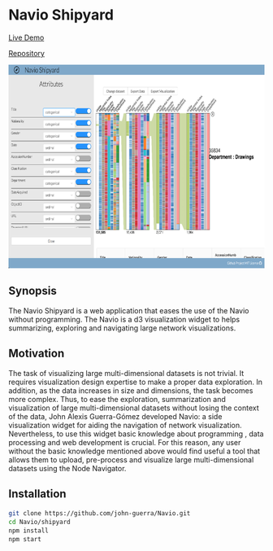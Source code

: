 # Navio Shipyard

[Live Demo](https://john-guerra.github.io/Navio/shipyard/build/index.html)

[Repository](https://github.com/john-guerra/Navio/shipyard)

<img src="demo.png" alt="Navio Shipyard" height="400">

## Synopsis
The Navio Shipyard is a web application that eases the use of the Navio without programming. The Navio is a d3 visualization widget to helps summarizing, exploring and navigating large network visualizations.

## Motivation
The task of visualizing large multi-dimensional datasets is not trivial. It requires visualization design expertise to make a proper data exploration. In addition, as the data increases in size and dimensions, the task becomes more complex. Thus, to ease the exploration, summarization and visualization of large multi-dimensional datasets without losing the context of the data, John Alexis Guerra-Gómez developed Navio: a side visualization widget for aiding the navigation of network visualization. Nevertheless, to use this widget basic knowledge about programming , data processing and web development is crucial. For this reason, any user without the basic knowledge mentioned above would find useful a tool that allows them to upload, pre-process and visualize large multi-dimensional datasets using the Node Navigator.

## Installation
```sh
git clone https://github.com/john-guerra/Navio.git
cd Navio/shipyard
npm install
npm start
```